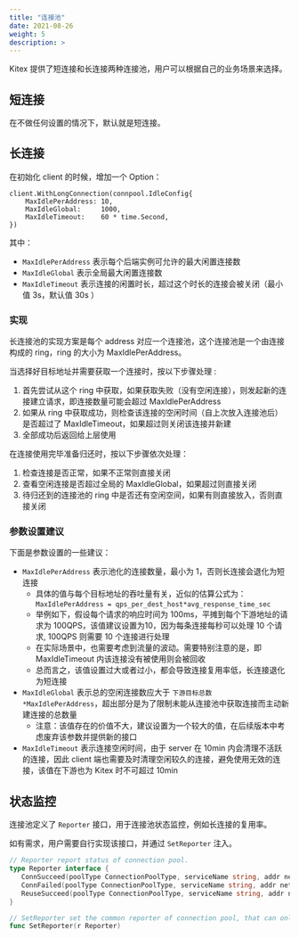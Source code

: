 ```yaml
---
title: "连接池"
date: 2021-08-26
weight: 5
description: >
---
```


Kitex 提供了短连接和长连接两种连接池，用户可以根据自己的业务场景来选择。

## 短连接

在不做任何设置的情况下，默认就是短连接。

## 长连接

在初始化 client 的时候，增加一个 Option：

```
client.WithLongConnection(connpool.IdleConfig{
    MaxIdlePerAddress: 10,
    MaxIdleGlobal:     1000,
    MaxIdleTimeout:    60 * time.Second,
})
```

其中：

- `MaxIdlePerAddress` 表示每个后端实例可允许的最大闲置连接数
- `MaxIdleGlobal` 表示全局最大闲置连接数
- `MaxIdleTimeout` 表示连接的闲置时长，超过这个时长的连接会被关闭（最小值 3s，默认值 30s ）

### 实现

长连接池的实现方案是每个 address 对应一个连接池，这个连接池是一个由连接构成的 ring，ring 的大小为 MaxIdlePerAddress。

当选择好目标地址并需要获取一个连接时，按以下步骤处理 :

1. 首先尝试从这个 ring 中获取，如果获取失败（没有空闲连接），则发起新的连接建立请求，即连接数量可能会超过 MaxIdlePerAddress
2. 如果从 ring 中获取成功，则检查该连接的空闲时间（自上次放入连接池后）是否超过了 MaxIdleTimeout，如果超过则关闭该连接并新建
3. 全部成功后返回给上层使用

在连接使用完毕准备归还时，按以下步骤依次处理：

1. 检查连接是否正常，如果不正常则直接关闭
2. 查看空闲连接是否超过全局的 MaxIdleGlobal，如果超过则直接关闭
3. 待归还到的连接池的 ring 中是否还有空闲空间，如果有则直接放入，否则直接关闭

### 参数设置建议

下面是参数设置的一些建议：

- `MaxIdlePerAddress` 表示池化的连接数量，最小为 1，否则长连接会退化为短连接
    - 具体的值与每个目标地址的吞吐量有关，近似的估算公式为：`MaxIdlePerAddress = qps_per_dest_host*avg_response_time_sec `
    - 举例如下，假设每个请求的响应时间为 100ms，平摊到每个下游地址的请求为 100QPS，该值建议设置为10，因为每条连接每秒可以处理 10 个请求, 100QPS 则需要 10 个连接进行处理
    - 在实际场景中，也需要考虑到流量的波动。需要特别注意的是，即 MaxIdleTimeout 内该连接没有被使用则会被回收
    - 总而言之，该值设置过大或者过小，都会导致连接复用率低，长连接退化为短连接
- `MaxIdleGlobal` 表示总的空闲连接数应大于 `下游目标总数*MaxIdlePerAddress`，超出部分是为了限制未能从连接池中获取连接而主动新建连接的总数量
    - 注意：该值存在的价值不大，建议设置为一个较大的值，在后续版本中考虑废弃该参数并提供新的接口
- `MaxIdleTimeout` 表示连接空闲时间，由于 server 在 10min 内会清理不活跃的连接，因此 client 端也需要及时清理空闲较久的连接，避免使用无效的连接，该值在下游也为 Kitex 时不可超过 10min

## 状态监控

连接池定义了 `Reporter` 接口，用于连接池状态监控，例如长连接的复用率。

如有需求，用户需要自行实现该接口，并通过 `SetReporter` 注入。

```go
// Reporter report status of connection pool.
type Reporter interface {
   ConnSucceed(poolType ConnectionPoolType, serviceName string, addr net.Addr)
   ConnFailed(poolType ConnectionPoolType, serviceName string, addr net.Addr)
   ReuseSucceed(poolType ConnectionPoolType, serviceName string, addr net.Addr)
}

// SetReporter set the common reporter of connection pool, that can only be set once.
func SetReporter(r Reporter)
```